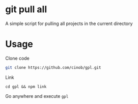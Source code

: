 # git pull all

A simple script for pulling all projects in the current directory

# Usage

Clone code
```bash
git clone https://github.com/cinob/gpl.git
```

Link
```
cd gpl && npm link
```

Go anywhere and execute `gpl`
